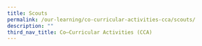 ```yaml
---
title: Scouts
permalink: /our-learning/co-curricular-activities-cca/scouts/
description: ""
third_nav_title: Co–Curricular Activities (CCA)
---
```

